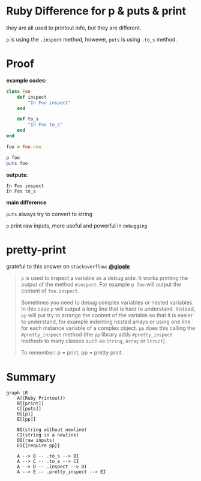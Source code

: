 ---
---

# Ruby Difference for p & puts & print

they are all used to printout info, but they are different.

`p` is using the `.inspect` method, however, `puts` is using `.to_s` method.


# Proof

**example codes:**

```ruby
class Foo
    def inspect
        "In Foo inspect"
    end

    def to_s
        "In Foo to_s"
    end
end

foo = Foo.new

p foo
puts foo
```

**outputs:**

```
In Foo inspect
In Foo to_s
```

**main difference**

`puts` always try to convert to string

`p` print raw inputs, more useful and powerful in `debugging`


# pretty-print

grateful to this answer on `stackoverflow`: [**@gioele**](https://stackoverflow.com/questions/9008847/what-is-difference-between-p-and-pp)

>`p` is used to inspect a variable as a debug aide. It works printing the output of the method `#inspect`. For example `p foo` will output the content of `foo.inspect`.
>
>Sometimes you need to debug complex variables or nested variables. In this case `p` will output a long line that is hard to understand. Instead, `pp` will put try to arrange the content of the variable so that it is easier to understand, for example indenting nested arrays or using one line for each instance variable of a complex object. `pp` does this calling the `#pretty_inspect` method (the `pp` library adds `#pretty_inspect` methods to many classes such as `String`, `Array` or `Struct`).
>
>To remember: p = print, pp = pretty print.




# Summary


```mermaid
graph LR
    A((Ruby Printout))
    B[[print]]
    C[[puts]]
    D[[p]]
    E[[pp]]

    BI(string without newline)
    CI(string in a newline)
    DI(raw inputs)
    EI{{require pp}}

    A --> B -- .to_s --> BI
    A --> C -- .to_s --> CI
    A --> D -- .inspect --> DI
    A --> E -- .pretty_inspect --> EI
```


